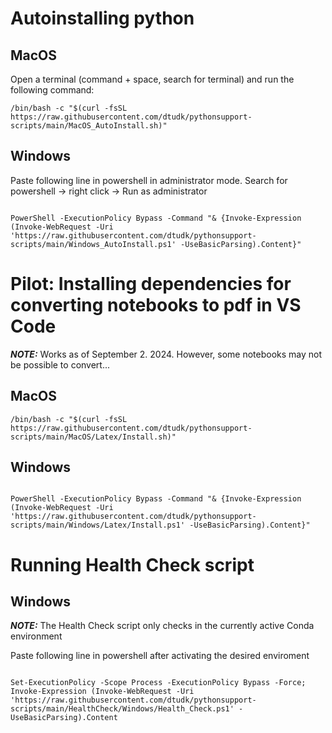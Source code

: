 # Autoinstalling python 
## MacOS
Open a terminal (command + space, search for terminal) and run the following command:

```{bash}
/bin/bash -c "$(curl -fsSL https://raw.githubusercontent.com/dtudk/pythonsupport-scripts/main/MacOS_AutoInstall.sh)"
```
## Windows 

Paste following line in powershell in administrator mode. Search for powershell -> right click -> Run as administrator 


```{powershell}

PowerShell -ExecutionPolicy Bypass -Command "& {Invoke-Expression (Invoke-WebRequest -Uri 'https://raw.githubusercontent.com/dtudk/pythonsupport-scripts/main/Windows_AutoInstall.ps1' -UseBasicParsing).Content}"
```

# Pilot: Installing dependencies for converting notebooks to pdf in VS Code 

**_NOTE:_** Works as of September 2. 2024. However, some notebooks may not be possible to convert...


## MacOS

```{bash}
/bin/bash -c "$(curl -fsSL https://raw.githubusercontent.com/dtudk/pythonsupport-scripts/main/MacOS/Latex/Install.sh)"
```



## Windows 


```{powershell}

PowerShell -ExecutionPolicy Bypass -Command "& {Invoke-Expression (Invoke-WebRequest -Uri 'https://raw.githubusercontent.com/dtudk/pythonsupport-scripts/main/Windows/Latex/Install.ps1' -UseBasicParsing).Content}"
```


# Running Health Check script
## Windows 
**_NOTE:_** The Health Check script only checks in the currently active Conda environment

Paste following line in powershell after activating the desired enviroment

```{powershell}

Set-ExecutionPolicy -Scope Process -ExecutionPolicy Bypass -Force; Invoke-Expression (Invoke-WebRequest -Uri 'https://raw.githubusercontent.com/dtudk/pythonsupport-scripts/main/HealthCheck/Windows/Health_Check.ps1' -UseBasicParsing).Content
```